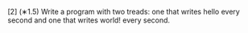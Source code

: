 [2] (∗1.5) Write a program with two treads: one that writes hello every second and one that
writes world! every second.
